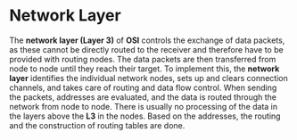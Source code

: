 # Network Layer

The **network layer (Layer 3)** of **OSI** controls the exchange of data packets, as these cannot be directly routed to the receiver and therefore have to be provided with routing nodes. The data packets are then transferred from node to node until they reach their target. To implement this, the **network layer** identifies the individual network nodes, sets up and clears connection channels, and takes care of routing and data flow control. When sending the packets, addresses are evaluated, and the data is routed through the network from node to node. There is usually no processing of the data in the layers above the **L3** in the nodes. Based on the addresses, the routing and the construction of routing tables are done.
